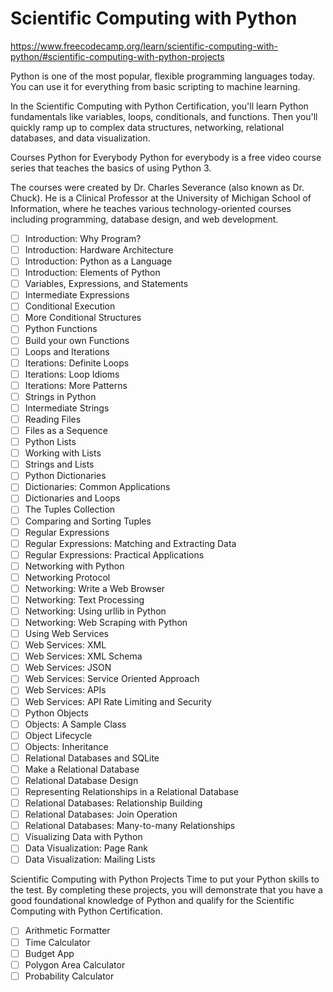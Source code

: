 # Scientific Computing with Python
https://www.freecodecamp.org/learn/scientific-computing-with-python/#scientific-computing-with-python-projects

Python is one of the most popular, flexible programming languages today. You can use it for everything from basic scripting to machine learning.

In the Scientific Computing with Python Certification, you'll learn Python fundamentals like variables, loops, conditionals, and functions. Then you'll quickly ramp up to complex data structures, networking, relational databases, and data visualization.

Courses
Python for Everybody
Python for everybody is a free video course series that teaches the basics of using Python 3.

The courses were created by Dr. Charles Severance (also known as Dr. Chuck). He is a Clinical Professor at the University of Michigan School of Information, where he teaches various technology-oriented courses including programming, database design, and web development.

- [ ] Introduction: Why Program?
- [ ] Introduction: Hardware Architecture
- [ ] Introduction: Python as a Language
- [ ] Introduction: Elements of Python
- [ ] Variables, Expressions, and Statements
- [ ] Intermediate Expressions
- [ ] Conditional Execution
- [ ] More Conditional Structures
- [ ] Python Functions
- [ ] Build your own Functions
- [ ] Loops and Iterations
- [ ] Iterations: Definite Loops
- [ ] Iterations: Loop Idioms
- [ ] Iterations: More Patterns
- [ ] Strings in Python
- [ ] Intermediate Strings
- [ ] Reading Files
- [ ] Files as a Sequence
- [ ] Python Lists
- [ ] Working with Lists
- [ ] Strings and Lists
- [ ] Python Dictionaries
- [ ] Dictionaries: Common Applications
- [ ] Dictionaries and Loops
- [ ] The Tuples Collection
- [ ] Comparing and Sorting Tuples
- [ ] Regular Expressions
- [ ] Regular Expressions: Matching and Extracting Data
- [ ] Regular Expressions: Practical Applications
- [ ] Networking with Python
- [ ] Networking Protocol
- [ ] Networking: Write a Web Browser
- [ ] Networking: Text Processing
- [ ] Networking: Using urllib in Python
- [ ] Networking: Web Scraping with Python
- [ ] Using Web Services
- [ ] Web Services: XML
- [ ] Web Services: XML Schema
- [ ] Web Services: JSON
- [ ] Web Services: Service Oriented Approach
- [ ] Web Services: APIs
- [ ] Web Services: API Rate Limiting and Security
- [ ] Python Objects
- [ ] Objects: A Sample Class
- [ ] Object Lifecycle
- [ ] Objects: Inheritance
- [ ] Relational Databases and SQLite
- [ ] Make a Relational Database
- [ ] Relational Database Design
- [ ] Representing Relationships in a Relational Database
- [ ] Relational Databases: Relationship Building
- [ ] Relational Databases: Join Operation
- [ ] Relational Databases: Many-to-many Relationships
- [ ] Visualizing Data with Python
- [ ] Data Visualization: Page Rank
- [ ] Data Visualization: Mailing Lists

Scientific Computing with Python Projects
Time to put your Python skills to the test. By completing these projects, you will demonstrate that you have a good foundational knowledge of Python and qualify for the Scientific Computing with Python Certification.

- [ ] Arithmetic Formatter
- [ ] Time Calculator
- [ ] Budget App
- [ ] Polygon Area Calculator
- [ ] Probability Calculator
